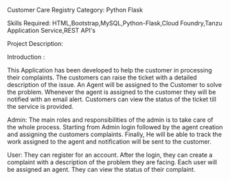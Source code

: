 Customer Care Registry
Category: Python Flask

Skills Required:
HTML,Bootstrap,MySQL,Python-Flask,Cloud Foundry,Tanzu Application Service,REST API's

Project Description:

Introduction :

This Application has been developed to help the customer in processing their complaints. 
The customers can raise the ticket with a detailed description of the issue. 
An Agent will be assigned to the Customer to solve the problem. 
Whenever the agent is assigned to the customer they will be notified with an email alert. 
Customers can view the status of the ticket till the service is provided.

Admin: 
The main roles and responsibilities of the admin is to take care of the whole process. 
Starting from Admin login followed by the agent creation and assigning the customers complaints. 
Finally, He will be able to track the work assigned to the agent and notification will be sent to the customer.

User: 
They can register for an account. 
After the login, they can create a complaint with a description of the problem they are facing. 
Each user will be assigned an agent. 
They can view the status of their complaint.
